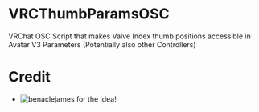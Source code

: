 # VRCThumbParamsOSC
VRChat OSC Script that makes Valve Index thumb positions accessible in Avatar V3 Parameters (Potentially also other Controllers)

# Credit
- ![benaclejames](https://github.com/benaclejames) for the idea!
